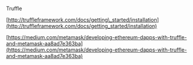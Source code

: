 Truffle



[http://truffleframework.com/docs/getting\_started/installation](http://truffleframework.com/docs/getting_started/installation)

[https://medium.com/metamask/developing-ethereum-dapps-with-truffle-and-metamask-aa8ad7e363ba](https://medium.com/metamask/developing-ethereum-dapps-with-truffle-and-metamask-aa8ad7e363ba)


